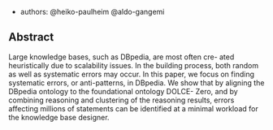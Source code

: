 
- authors: @heiko-paulheim @aldo-gangemi

## Abstract

Large knowledge bases, such as DBpedia, are most often cre- ated heuristically due to scalability issues. In the building process, both random as well as systematic errors may occur. In this paper, we focus on finding systematic errors, or anti-patterns, in DBpedia. We show that by aligning the DBpedia ontology to the foundational ontology DOLCE- Zero, and by combining reasoning and clustering of the reasoning results, errors affecting millions of statements can be identified at a minimal workload for the knowledge base designer.